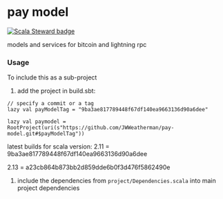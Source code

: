 # pay model

[![Scala Steward badge](https://img.shields.io/badge/Scala_Steward-helping-blue.svg?style=flat&logo=data:image/png;base64,iVBORw0KGgoAAAANSUhEUgAAAA4AAAAQCAMAAAARSr4IAAAAVFBMVEUAAACHjojlOy5NWlrKzcYRKjGFjIbp293YycuLa3pYY2LSqql4f3pCUFTgSjNodYRmcXUsPD/NTTbjRS+2jomhgnzNc223cGvZS0HaSD0XLjbaSjElhIr+AAAAAXRSTlMAQObYZgAAAHlJREFUCNdNyosOwyAIhWHAQS1Vt7a77/3fcxxdmv0xwmckutAR1nkm4ggbyEcg/wWmlGLDAA3oL50xi6fk5ffZ3E2E3QfZDCcCN2YtbEWZt+Drc6u6rlqv7Uk0LdKqqr5rk2UCRXOk0vmQKGfc94nOJyQjouF9H/wCc9gECEYfONoAAAAASUVORK5CYII=)](https://scala-steward.org)


models and services for bitcoin and lightning rpc


### Usage

To include this as a sub-project

1. add the project in build.sbt:

  ```
  // specify a commit or a tag
  lazy val payModelTag = "9ba3ae817789448f67df140ea9663136d90a6dee"

  lazy val paymodel = RootProject(uri(s"https://github.com/JWWeatherman/pay-model.git#$payModelTag"))

  ```
  latest builds for scala version:
  2.11 = 9ba3ae817789448f67df140ea9663136d90a6dee

  2.13 = a23cb864b873bb2d859dde6b0f3d476f5862490e
  
1. include the dependencies from `project/Dependencies.scala` into main project dependencies
